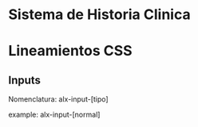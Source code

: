 # Sistema de Historia Clinica

# Lineamientos CSS

## Inputs
Nomenclatura: alx-input-[tipo]

example: alx-input-[normal]

